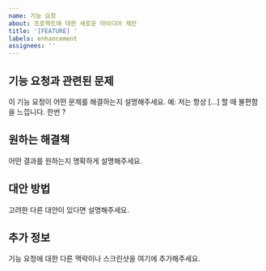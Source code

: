 ```yaml
---
name: 기능 요청
about: 프로젝트에 대한 새로운 아이디어 제안
title: '[FEATURE] '
labels: enhancement
assignees: ''
---
```


## 기능 요청과 관련된 문제
이 기능 요청이 어떤 문제를 해결하는지 설명해주세요. 예: 저는 항상 [...] 할 때 불편함을 느낍니다.
한번 ?

## 원하는 해결책
어떤 결과를 원하는지 명확하게 설명해주세요.

## 대안 방법
고려한 다른 대안이 있다면 설명해주세요.

## 추가 정보
기능 요청에 대한 다른 맥락이나 스크린샷을 여기에 추가해주세요.
